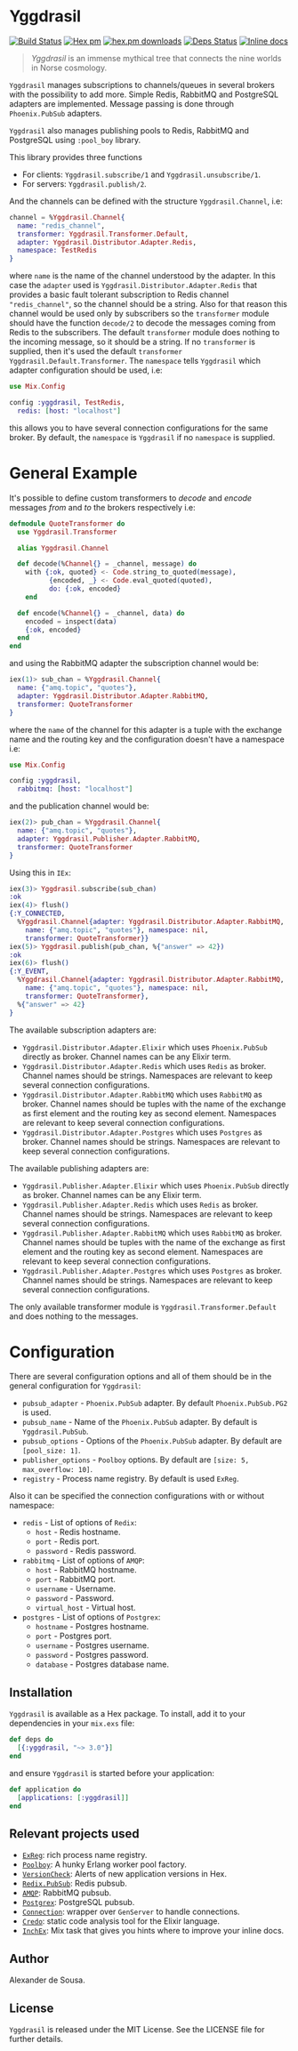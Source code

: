 # Yggdrasil

[![Build Status](https://travis-ci.org/gmtprime/yggdrasil.svg?branch=master)](https://travis-ci.org/gmtprime/yggdrasil) [![Hex pm](http://img.shields.io/hexpm/v/yggdrasil.svg?style=flat)](https://hex.pm/packages/yggdrasil) [![hex.pm downloads](https://img.shields.io/hexpm/dt/yggdrasil.svg?style=flat)](https://hex.pm/packages/yggdrasil) [![Deps Status](https://beta.hexfaktor.org/badge/all/github/gmtprime/yggdrasil.svg)](https://beta.hexfaktor.org/github/gmtprime/yggdrasil) [![Inline docs](http://inch-ci.org/github/gmtprime/yggdrasil.svg?branch=master)](http://inch-ci.org/github/gmtprime/yggdrasil)


> *Yggdrasil* is an immense mythical tree that connects the nine worlds in
> Norse cosmology.

`Yggdrasil` manages subscriptions to channels/queues in several brokers with
the possibility to add more. Simple Redis, RabbitMQ and PostgreSQL adapters
are implemented. Message passing is done through `Phoenix.PubSub` adapters.

`Yggdrasil` also manages publishing pools to Redis, RabbitMQ and PostgreSQL
using `:pool_boy` library.

This library provides three functions

  * For clients: `Yggdrasil.subscribe/1` and `Yggdrasil.unsubscribe/1`.
  * For servers: `Yggdrasil.publish/2`.

And the channels can be defined with the structure `Yggdrasil.Channel`, i.e:

```elixir
channel = %Yggdrasil.Channel{
  name: "redis_channel",
  transformer: Yggdrasil.Transformer.Default,
  adapter: Yggdrasil.Distributor.Adapter.Redis,
  namespace: TestRedis
}
```

where `name` is the name of the channel understood by the adapter. In this
case the `adapter` used is `Yggdrasil.Distributor.Adapter.Redis` that
provides a basic fault tolerant subscription to Redis channel
`"redis_channel"`, so the channel should be a string. Also for that reason
this channel would be used only by subscribers so the `transformer` module
should have the function `decode/2` to decode the messages coming from Redis
to the subscribers. The default `transformer` module does nothing to the
incoming message, so it should be a string. If no `transformer` is supplied,
then it's used the default `transformer` `Yggdrasil.Default.Transformer`.
The `namespace` tells `Yggdrasil` which adapter configuration should be used,
i.e:

```elixir
use Mix.Config

config :yggdrasil, TestRedis,
  redis: [host: "localhost"]
```

this allows you to have several connection configurations for the same
broker. By default, the `namespace` is `Yggdrasil` if no `namespace` is
supplied.

# General Example

It's possible to define custom transformers to _decode_ and _encode_ messages
_from_ and _to_ the brokers respectively i.e:

```elixir
defmodule QuoteTransformer do
  use Yggdrasil.Transformer

  alias Yggdrasil.Channel

  def decode(%Channel{} = _channel, message) do
    with {:ok, quoted} <- Code.string_to_quoted(message),
          {encoded, _} <- Code.eval_quoted(quoted),
          do: {:ok, encoded}
    end

  def encode(%Channel{} = _channel, data) do
    encoded = inspect(data)
    {:ok, encoded}
  end
end
```

and using the RabbitMQ adapter the subscription channel would be:

```elixir
iex(1)> sub_chan = %Yggdrasil.Channel{
  name: {"amq.topic", "quotes"},
  adapter: Yggdrasil.Distributor.Adapter.RabbitMQ,
  transformer: QuoteTransformer
}
```
where the `name` of the channel for this adapter is a tuple with the
exchange name and the routing key and the configuration doesn't have a
namespace i.e:

```elixir
use Mix.Config

config :yggdrasil,
  rabbitmq: [host: "localhost"]
```

and the publication channel would be:

```elixir
iex(2)> pub_chan = %Yggdrasil.Channel{
  name: {"amq.topic", "quotes"},
  adapter: Yggdrasil.Publisher.Adapter.RabbitMQ,
  transformer: QuoteTransformer
}
```

Using this in `IEx`:

```elixir
iex(3)> Yggdrasil.subscribe(sub_chan)
:ok
iex(4)> flush()
{:Y_CONNECTED,
  %Yggdrasil.Channel{adapter: Yggdrasil.Distributor.Adapter.RabbitMQ,
    name: {"amq.topic", "quotes"}, namespace: nil,
    transformer: QuoteTransformer}}
iex(5)> Yggdrasil.publish(pub_chan, %{"answer" => 42})
:ok
iex(6)> flush()
{:Y_EVENT,
  %Yggdrasil.Channel{adapter: Yggdrasil.Distributor.Adapter.RabbitMQ,
    name: {"amq.topic", "quotes"}, namespace: nil,
    transformer: QuoteTransformer},
  %{"answer" => 42}
}
```

The available subscription adapters are:

  * `Yggdrasil.Distributor.Adapter.Elixir` which uses `Phoenix.PubSub`
  directly as broker. Channel names can be any Elixir term.
  * `Yggdrasil.Distributor.Adapter.Redis` which uses `Redis` as broker.
  Channel names should be strings. Namespaces are relevant to keep several
  connection configurations.
  * `Yggdrasil.Distributor.Adapter.RabbitMQ` which uses `RabbitMQ` as broker.
  Channel names should be tuples with the name of the exchange as first
  element and the routing key as second element. Namespaces are relevant to
  keep several connection configurations.
  * `Yggdrasil.Distributor.Adapter.Postgres` which uses `Postgres` as broker.
  Channel names should be strings. Namespaces are relevant to keep several
  connection configurations.

The available publishing adapters are:

  * `Yggdrasil.Publisher.Adapter.Elixir` which uses `Phoenix.PubSub`
  directly as broker. Channel names can be any Elixir term.
  * `Yggdrasil.Publisher.Adapter.Redis` which uses `Redis` as broker.
  Channel names should be strings. Namespaces are relevant to keep several
  connection configurations.
  * `Yggdrasil.Publisher.Adapter.RabbitMQ` which uses `RabbitMQ` as broker.
  Channel names should be tuples with the name of the exchange as first
  element and the routing key as second element. Namespaces are relevant to
  keep several connection configurations.
  * `Yggdrasil.Publisher.Adapter.Postgres` which uses `Postgres` as broker.
  Channel names should be strings. Namespaces are relevant to keep several
  connection configurations.

The only available transformer module is `Yggdrasil.Transformer.Default` and
does nothing to the messages.

# Configuration

There are several configuration options and all of them should be in the
general configuration for `Yggdrasil`:

  * `pubsub_adapter` - `Phoenix.PubSub` adapter. By default
  `Phoenix.PubSub.PG2` is used.
  * `pubsub_name` - Name of the `Phoenix.PubSub` adapter. By default is
  `Yggdrasil.PubSub`.
  * `pubsub_options` - Options of the `Phoenix.PubSub` adapter. By default
  are `[pool_size: 1]`.
  * `publisher_options` - `Poolboy` options. By default are
  `[size: 5, max_overflow: 10]`.
  * `registry` - Process name registry. By default is used `ExReg`.

Also it can be specified the connection configurations with or without
namespace:

  * `redis` - List of options of `Redix`:
    + `host` - Redis hostname.
    + `port` - Redis port.
    + `password` - Redis password.
  * `rabbitmq` - List of options of `AMQP`:
    + `host` - RabbitMQ hostname.
    + `port` - RabbitMQ port.
    + `username` - Username.
    + `password` - Password.
    + `virtual_host` - Virtual host.
  * `postgres` - List of options of `Postgrex`:
    + `hostname` - Postgres hostname.
    + `port` - Postgres port.
    + `username` - Postgres username.
    + `password` - Postgres password.
    + `database` - Postgres database name.

## Installation

`Yggdrasil` is available as a Hex package. To install, add it to your
dependencies in your `mix.exs` file:

```elixir
def deps do
  [{:yggdrasil, "~> 3.0"}]
end
```

and ensure `Yggdrasil` is started before your application:

```elixir
def application do
  [applications: [:yggdrasil]]
end

```
## Relevant projects used

  * [`ExReg`](https://github.com/gmtprime/exreg): rich process name registry.
  * [`Poolboy`](https://github.com/devinus/poolboy): A hunky Erlang worker pool
  factory.
  * [`VersionCheck`](https://github.com/gmtprime/version_check): Alerts of new
  application versions in Hex.
  * [`Redix.PubSub`](https://github.com/whatyouhide/redix_pubsub): Redis pubsub.
  * [`AMQP`](https://github.com/pma/amqp): RabbitMQ pubsub.
  * [`Postgrex`](https://github.com/elixir-ecto/postgrex): PostgreSQL pubsub.
  * [`Connection`](https://github.com/fishcakez/connection): wrapper over
  `GenServer` to handle connections.
  * [`Credo`](https://github.com/rrrene/credo): static code analysis tool for
  the Elixir language.
  * [`InchEx`](https://github.com/rrrene/inch_ex): Mix task that gives you
  hints where to improve your inline docs.

## Author

Alexander de Sousa.

## License

`Yggdrasil` is released under the MIT License. See the LICENSE file for further
details.

